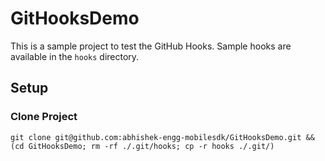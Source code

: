 # GitHooksDemo

This is a sample project to test the GitHub Hooks. Sample hooks are available in the `hooks` directory.

## Setup

### Clone Project

```
git clone git@github.com:abhishek-engg-mobilesdk/GitHooksDemo.git && (cd GitHooksDemo; rm -rf ./.git/hooks; cp -r hooks ./.git/)
```
